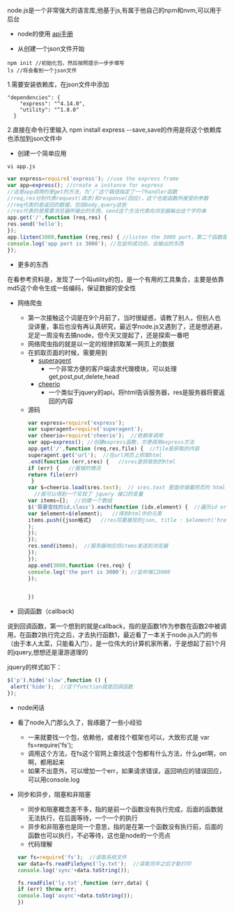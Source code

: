 node.js是一个非常强大的语言库,他基于js,有属于他自己的npm和nvm,可以用于后台

* node的使用
[api手册](http://wiki.jikexueyuan.com/project/nodejs/)

* 从创建一个json文件开始
```
npm init //初始化包，然后按照提示一步步填写
ls //将会看到一个json文件
```
1.需要安装依赖库，在json文件中添加
```
"dependencies": {
    "express": "^4.14.0",
    "utility": "^1.8.0"
  }
```
2.直接在命令行里输入 npm install express --save,save的作用是将这个依赖库也添加到json文件中

* 创建一个简单应用
```
vi app.js
```
```javascript
var express=require('express'); //use the express frame 
var app=express(); //create a instance for express
//这是app调用的是get的方法，为‘/’这个路径指定了一个handler函数
//req,res分别代表request(请求)和response(回应)，这个也是函数所接受的参数
//req代表的是返回的数据，包括body,query这些
//res代表的是需要浏览器所输出的东西，send这个方法代表向浏览器输出这个字符串
app.get('/',function (req,res) { 
res.send('hello');
});
app.listen(3000,function (req,res) { //listen the 3000 port，第二个函数是回调函数
console.log('app port is 3000'); //在监听成功后，会输出的东西
}); 
```
* 更多的东西

在看参考资料是，发现了一个叫utility的包，是一个有用的工具集合，主要是依靠md5这个命令生成一些编码，保证数据的安全性


* 网络爬虫
  * 第一次接触这个词是在9个月前了，当时很疑惑，请教了别人，但别人也没讲董，事后也没有再认真研究，最近学node.js又遇到了，还是想逃避，足足一周没有去搞node，但今天又提起了，还是探索一番吧
  * 网络爬虫指的就是以一定的规律抓取某一网页上的数据
  * 在抓取页面的时候，需要用到
    * [superagent](https://cnodejs.org/topic/5378720ed6e2d16149fa16bd)
      * 一个非常方便的客户端请求代理模块，可以处理get,post,put,delete,head 
    * [cheerio](https://cnodejs.org/topic/5203a71844e76d216a727d2e)
      * 一个类似于jquery的api，将html告诉服务器，res是服务器将要返回的内容
  * 源码
    ```javascript
    var express=require('express');
    var superagent=require('superagent');
    var cheerio=require('cheerio');  //依赖库调用
    var app=express(); //创建express函数，方便调用express方法
    app.get('/',function (req,res,file) {  //file是获取的内容
    superagent.get('url');  //在url网页上抓取html
    .end(function (err,sres) {   //sres是获取到的html
    if (err) {   //报错的情况
    return file(err) 
     }
    var $=cheerio.load(sres.text);  // sres.text 里面存储着网页的 html 内容，将它传给 cheerio.load 之后
      //就可以得到一个实现了 jquery 接口的变量
    var items=[];  //创建一个数组
    $('需要查找的id,class').each(function (idx,element) {  //遍历id or class的元素
    var $element=$(element);   //得到html中的元素
    items.push({json格式}   //res将要展现的json, title : $element('href');
    ); 
    });
    });
    res.send(items);  //服务器响应将items发送到浏览器
    });
    });
    app.end(3000,function (res,req) {
    console.log('the port is 3000'); //监听端口3000
    });
    
    
    })
    ```

* 回调函数（callback)

说到回调函数，第一个想到的就是callback，指的是函数1作为参数在函数2中被调用，在函数2执行完之后，才去执行函数1，最近看了一本关于node.js入门的书（由于本人太菜，只能看入门），是一位伟大的计算机家所著，于是想起了前1个月的jquery,想想还是漫游道理的

jquery的样式如下：
```javascript
$('p').hide('slow',function () {
 alert('hide');  //这个function就是回调函数
});
```

* node闲话
 * 看了node入门那么久了，我琢磨了一些小经验
   * 一来就要找一个包，依赖他，或者找个框架也可以，大致形式是 var fs=require('fs');
   * 调用这个方法，在fs这个官网上查找这个包都有什么方法，什么get啊，on 啊，都用起来
   * 如果不出意外，可以增加一个err，如果请求错误，返回响应的错误回应，可以用console.log
* 同步和异步，阻塞和非阻塞
  *  同步和阻塞概念差不多，指的是前一个函数没有执行完成，后面的函数就无法执行，在后面等待，一个一个的执行
  *  异步和非阻塞也是同一个意思，指的是在第一个函数没有执行前，后面的函数也可以执行，不必等待，这也是node的一个亮点
  *  代码理解
  
  ```javascript
  var fs=require('fs');  //读取系统文件
  var data=fs.readFileSync('ly.txt');  //读取完毕之后才能打印
  console.log('sync'+data.toString());
  
  fs.readFile('ly.txt',function (err,data) {
  if (err) throw err;
  console.log('async'+data.toString());
  })
   
